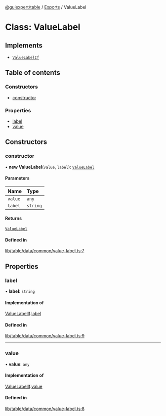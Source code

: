 [@guiexpert/table](../README.md) / [Exports](../modules.md) / ValueLabel

# Class: ValueLabel

## Implements

- [`ValueLabelIf`](../interfaces/ValueLabelIf.md)

## Table of contents

### Constructors

- [constructor](ValueLabel.md#constructor)

### Properties

- [label](ValueLabel.md#label)
- [value](ValueLabel.md#value)

## Constructors

### constructor

• **new ValueLabel**(`value`, `label`): [`ValueLabel`](ValueLabel.md)

#### Parameters

| Name | Type |
| :------ | :------ |
| `value` | `any` |
| `label` | `string` |

#### Returns

[`ValueLabel`](ValueLabel.md)

#### Defined in

[lib/table/data/common/value-label.ts:7](https://github.com/guiexperttable/ge-table/blob/6aaca3c/libs/table/src/lib/table/data/common/value-label.ts#L7)

## Properties

### label

• **label**: `string`

#### Implementation of

[ValueLabelIf](../interfaces/ValueLabelIf.md).[label](../interfaces/ValueLabelIf.md#label)

#### Defined in

[lib/table/data/common/value-label.ts:9](https://github.com/guiexperttable/ge-table/blob/6aaca3c/libs/table/src/lib/table/data/common/value-label.ts#L9)

___

### value

• **value**: `any`

#### Implementation of

[ValueLabelIf](../interfaces/ValueLabelIf.md).[value](../interfaces/ValueLabelIf.md#value)

#### Defined in

[lib/table/data/common/value-label.ts:8](https://github.com/guiexperttable/ge-table/blob/6aaca3c/libs/table/src/lib/table/data/common/value-label.ts#L8)
